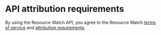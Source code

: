 # API attribution requirements

By using the Resource Watch API, you agree to the Resource Watch [terms of service](//resourcewatch.org/terms-of-service) and [attribution requirements](//resourcewatch.org/api-attribution-requirements).
